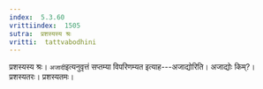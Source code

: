 ```yaml
---
index:  5.3.60
vrittiindex:  1505
sutra:  प्रशस्यस्य श्रः
vritti:  tattvabodhini 
---
```


प्रशस्यस्य श्रः। `अजादी`इत्यनुवृत्तं सप्तम्या विपरिणम्यत इत्याह---अजाद्योरिति। अजाद्योः किम्?। प्रशस्यतरः। प्रशस्यतमः।

